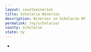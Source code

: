 ```yaml
---
layout: countywineries
title: Scholarie Wineries
description: Wineries in Scholarie NY
permalink: /ny/scholarie/
county: scholarie
state: ny
---
```

-
